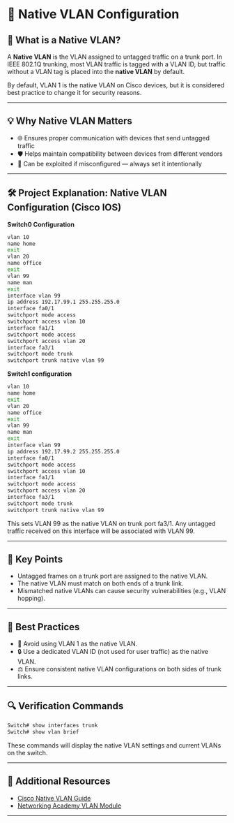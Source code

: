 # 📍 Native VLAN Configuration

## 📄 What is a Native VLAN?
A **Native VLAN** is the VLAN assigned to untagged traffic on a trunk port. In IEEE 802.1Q trunking, most VLAN traffic is tagged with a VLAN ID, but traffic without a VLAN tag is placed into the **native VLAN** by default.

By default, VLAN 1 is the native VLAN on Cisco devices, but it is considered best practice to change it for security reasons.

---

## 💡 Why Native VLAN Matters
- 🌐 Ensures proper communication with devices that send untagged traffic
- 🛡️ Helps maintain compatibility between devices from different vendors
- 🚫 Can be exploited if misconfigured — always set it intentionally

---

## 🛠️ Project Explanation: Native VLAN Configuration (Cisco IOS)
**Switch0 Configuration**
```bash
vlan 10
name home
exit
vlan 20
name office
exit
vlan 99
name man
exit
interface vlan 99
ip address 192.17.99.1 255.255.255.0
interface fa0/1
switchport mode access
switchport access vlan 10
interface fa1/1
switchport mode access
switchport access vlan 20
interface fa3/1
switchport mode trunk
switchport trunk native vlan 99
```

**Switch1 configuration**
```bash
vlan 10
name home
exit
vlan 20
name office
exit
vlan 99
name man
exit
interface vlan 99
ip address 192.17.99.2 255.255.255.0
interface fa0/1
switchport mode access
switchport access vlan 10
interface fa1/1
switchport mode access
switchport access vlan 20
interface fa3/1
switchport mode trunk
switchport trunk native vlan 99
```

This sets VLAN 99 as the native VLAN on trunk port fa3/1. Any untagged traffic received on this interface will be associated with VLAN 99.

---

## 🔢 Key Points
- Untagged frames on a trunk port are assigned to the native VLAN.
- The native VLAN must match on both ends of a trunk link.
- Mismatched native VLANs can cause security vulnerabilities (e.g., VLAN hopping).

---

## 🔗 Best Practices
- 🚫 Avoid using VLAN 1 as the native VLAN.
- 🔒 Use a dedicated VLAN ID (not used for user traffic) as the native VLAN.
- ⚖️ Ensure consistent native VLAN configurations on both sides of trunk links.

---

## 🔍 Verification Commands
```bash
Switch# show interfaces trunk
Switch# show vlan brief
```
These commands will display the native VLAN settings and current VLANs on the switch.

---

## 🔗 Additional Resources
- [Cisco Native VLAN Guide](https://www.cisco.com/c/en/us/support/docs/lan-switching/8021q/10023-3.html)
- [Networking Academy VLAN Module](https://www.netacad.com/)

---

